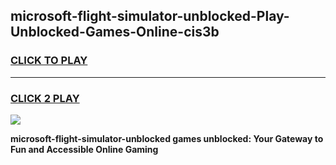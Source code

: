 
## microsoft-flight-simulator-unblocked-Play-Unblocked-Games-Online-cis3b
<h3>
<a href="https://premium76.site?title=microsoft-flight-simulator-unblocked&ref=25A">CLICK TO PLAY</a></h3>
<hr>

<h3>
<a href="https://premium76.site?title=microsoft-flight-simulator-unblocked&ref=25A">CLICK 2 PLAY</a>
  
</h3>

<a href="https://premium76.site?title=microsoft-flight-simulator-unblocked&ref=25A"><img src="https://clearcache.store/games.png"></a>


**microsoft-flight-simulator-unblocked games unblocked: Your Gateway to Fun and Accessible Online Gaming**
